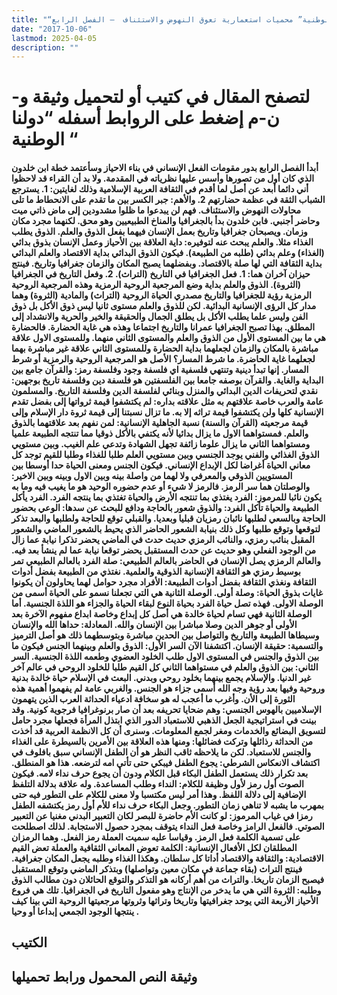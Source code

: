 ```yaml
---
title: "“دولنا الوطنية” محميات استعمارية تعوق النهوض والاستئناف  – الفصل الرابع"
date: "2017-10-06"
lastmod: 2025-04-05
description: ""
---
```

# **لتصفح المقال في كتيب أو لتحميل وثيقة و-ن-م إضغط على الروابط أسفله** **“دولنا الوطنية “**

#### أبدأ الفصل الرابع بدور مقومات الفعل الإنساني في بناء الاحياز وسأعتمد خطة ابن خلدون الذي كان أول من تصورها وأسس عليها نظرياته في المقدمة. ولا بد أن القراء قد لاحظوا أني دائما أبعد عن أصل لما أقدم في الثقافة العربية الإسلامية وذلك لغايتين: 1. يسترجع الشباب الثقة في عظمة حضارتهم 2. والأهم: جبر الكسر بين ما تقدم على الانحطاط ما تلى محاولات النهوض والاستئناف. فهم لن يبدعوا ما ظلوا مشدودين إلى ماض ذاتي ميت وحاضر أجنبي. فابن خلدون بدأ بالجغرافيا والمناخ الطبيعيين وهو محق. لكنهما مجرد مكان وزمان. ويصبحان جغرافيا وتاريخ بعمل الإنسان فيهما بفعل الذوق والعلم. الذوق يطلب الغذاء مثلا. والعلم يبحث عنه لتوفيره: داية العلاقة بين الأحياز وعمل الإنسان بذوق بدائي (الغذاء) وعلم بدائي (طلبه من الطبيعة). فيكون الذوق البدائي بداية الاقتصاد والعلم البدائي بداية الثقافة التي لها صلة بالاقتصاد. وبفضلهما يصبح المكان والزمان جغرافيا وتاريخ. فينتج حيزان آخران هما: 1. فعل الجغرافيا في التاريخ (التراث). 2. وفعل التاريخ في الجغرافيا (الثروة). الذوق والعلم بداية وضع المرجعية الروحية الرمزية وهذه المرجعية الروحية الرمزية رؤية للجغرافيا والتاريخ مصدري الحياة الروحية (التراث) والمادية (الثروة) وهما مدار كل الرؤى الإنسانية البدائية. لكن للذوق والعلم مستوى ثانيا ليس ذوق الأكل بل ذوق الفن وليس علما يطلب الأكل بل يطلق الجمال والحقيقة والخير والحرية والانشداد إلى المطلق. بهذا تصبح الجغرافيا عمرانا والتاريخ اجتماعا وهذه هي غاية الحضارة. فالحضارة هي ما بين المستوى الأول من الذوق والعلم والمستوى الثاني منهما. وللمستوى الاول علاقة مباشرة بالمكان والزمان لجعلهما بداية الحضارة وللمستوى الثاني علاقة غير مباشرة بهما لجعلهما غاية الحاضرة. ما شرط المسار؟ الأصل هو المرجعية الروحية والرمزية أو شرط المسار. إنها تبدأ دينية وتنتهي فلسفية اي فلسفة وجود وفلسفة رمز: والقرآن جامع بين البداية والغاية. والقرآن بوصفه جامعا بين الفلسفتين هو فلسفة دين وفلسفة تاريخ بوجهين: نقدي لتحريفات الدين البدائي والمنزل وبنائي لفلسفة الدين وفلسفة التاريخ. والمسلمون عامة والعرب خاصة علاقتهم به مثل علاقته بداره: لم يكتشفوا قيمة ثرواتها إلى بفضل تقدم الإنسانية كلها ولن يكتشفوا قيمة تراثه إلا به. ما تزال نسبتنا إلى قيمة ثروة دار الإسلام وإلى قيمة مرجعيته (القرآن والسنة) نسبة الجاهلية الإنسانية: لمن نفهم بعد علاقتهما بالذوق والعلم. فمستواهما الاول ما يزال بدائيا لأنه يكتفي بالأكل ذوقيا مما تنتجه الطبيعة علميا ومستواهما الثاني ما يزال علوما زائفة تجهل الشهادة وتدعي علم الغيب. وبين مستويي الذوق الغذائي والفني يوجد الجنسي وبين مستويي العلم طلبا للغذاء وطلبا للقيم توجد كل معاني الحياة أغراضا لكل الإبداع الإنساني. فيكون الجنس ومعنى الحياة حدا أوسطا بين المستويين الذوقي والمعرفي ولا لهما من واصلة بينه وبين الاول وبينه وبين الاخير: والوصلتان هما سر الرمز. فالرمز لا شيء أو عدم حضوره الوحيد هو ما يغيب فيه وما به يكون نائبا للمرموز: الفرد يغتذي بما تنتجه الأرض والحياة تغتذي بما ينتجه الفرد. الفرد يأكل الطبيعة والحياة تأكل الفرد: والذوق شعور بالحاجة ودافع للبحث عن سدها: الوعي بحضور الحاجة وبالسعي لطلبها نائبان رمزيان قبليا وبعديا. والقبلي توقع للحاجة ولطلبها والبعد تذكر لتوقعها وتوقع طلبها وكل ذلك بنيابة الشعور الحاضر الذي يحيط بالشعور الماضي والشعور المقبل بنائب رمزي، والنائب الرمزي حديث حدث في الماضي يحضر تذكرا نيابة عما زال من الوجود الفعلي وهو حديث عن حدث المستقبل يحضر توقعا نيابة عما لم ينشأ بعد فيه. والعالم الرمزي يصل الإنسان في الحاضر بالعالم الطبيعي: صلة الفرد بالعالم الطبيعي تمر بوسيط رمزي هو الثقافة الإنسانية الذوقية والعلمية. نغتذي من الطبيعة بفضل أدوات الثقافة ونغذي الثقافة بفضل أدوات الطبيعة: الأفراد مجرد حوامل لهما يحاولون أن يكونوا غايات بذوق الحياة: وصلة أولى. الوصلة الثانية هي التي تجعلنا نسمو على الحياة أسمى من الوصلة الاولى. فهذه تصل حياة الفرد بحياة النوع لبقاء الحياة والجزاء هو اللذة الجنسية. أما الوصلة الثانية فهي تسام لحياة خالدة هي أصل كل إبداع وخاصة ابداع مفهوم الآخرة بعد الأولى أو جوهر الدين وصلا مباشرا بين الإنسان والله. المعادلة: حداها الله والإنسان وسيطاها الطبيعة والتاريخ والتواصل بين الحدين مباشرة وبتوسطهما ذلك هو أصل الترميز والتسمية: حقيقة الإنسان. اكتشفنا الآن السر الأول: الذوق والعلم وبينهما الجنس فيكون ما بين الذوق والجنس في المستوى الاول طلب الخلود العضوي وطعمه اللذة الجنسية. السر الثاني: بين الذوق والعلم في مستواهما الثاني كل القيم طلبا للخلود الروحي في عالم آخر غير الدنيا. والإسلام يجمع بينهما بخلود روحي وبدني. البعث في الإسلام حياة خالدة بدنية وروحية وفيها بعد رؤية وجه الله أسمى جزاء هو الجنس. والغربي عامة لم يفهموا أهمية هذه الثورة إلى الأن. وأغرب ما أعجب له هو سخافة ادعياء الحداثة العرب الذين يتهمون الإسلاميين بالهوس الجنسي: وهم ضحايا تحريفه بعد أن صار برنوغرافيا فرجوية كونية. وقد بينت في استراتيجية الجعل الذهبي للاستعباد الدور الذي ابتذل المرأة فجعلها مجرد حامل لتسويق البضائع والخدمات ومغر لجمع المعلومات. وسنرى أن كل الانظمة العربية قد أخذت من الحداثة رذائلها وتركت فضائلها: ومنها هذه العلاقة بين الأمرين بالسيطرة على الغذاء والجنس للاستعباد. لكن ما يلاحظه ثاقب النظر هو أن الطفل الإنساني سبق بافلوف في اكتشاف الانعكاس الشرطي: يجوع الطفل فيبكي حتى تأتي امه لترضعه. هذا هو المنطلق. بعد تكرار ذلك يستعمل الطفل البكاء قبل الكلام ودون أن يجوع حرف نداء لامه. فيكون الصوت أول رمز لأول وظيفة للكلام: النداء وطلب المساعدة. وله علاقة بدلالة التلفظ الإضافية إلى دلالة اللفظ. وهذا أمر ليس مكتسبا ولا معنى للكلام على التطور فيه حتى بمهرب ما يشبه لا تناهي زمان التطور. وجعل البكاء حرف نداء للأم أول رمز يكتشفه الطفل رمزا في غياب المرموز: لو كانت الأم حاضرة للبصر لكان التعبير البدني مغنيا عن التعبير الصوتي. فالفعل الرامز وخاصة فعل النداء يتوقف بمجرد حصول الاستجابة. لذلك اصطلحت على تسمية الكلمة فعل الرمز. وقياسا عليه سميت العملة رمز الفعل. وهما الرمزان المطلقان لكل الأفعال الإنسانية: الكلمة تعوض المعاني الثقافية والعملة تعض القيم الاقتصادية: والثقافة والاقتصاد أداتا كل سلطان. وهكذا الغذاء وطلبه يجعل المكان جغرافية. فينتج التراث (بقاء جماعة في مكان معين وتواصلها) وبتذكر الماضي وتوقع المستقبل فيصبح الزمان تاريخا. والتراث من أهم أركانه هو التذكر والتوقع الحائلان دون مطالب الذوق وطلبه: الثروة التي هي ما يدخر من الإنتاج وهو مفعول التاريخ في الجغرافيا. تلك هي فروع الأحياز الأربعة التي يوحد جغرافيتها وتاريخا وتراثها وثروتها مرجعيتها الروحية التي بينا كيف ينتجها الوجود الجمعي إبداعا أو وحيا .

## الكتيب

## وثيقة النص المحمول ورابط تحميلها

###
